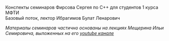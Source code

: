 Конспекты семинаров Фирсова Сергея по С++ для студентов 1 курса МФТИ  
Базовый поток, лектор Ибрагимов Булат Ленарович  


_Материалы семинаров частично основаны на лекциях Мещерина Ильи Семировича, выложенных на его [youtube канале](https://www.youtube.com/@mesyarik)_
